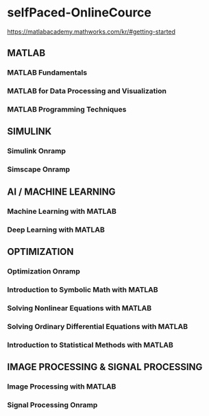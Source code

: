 # selfPaced-OnlineCource

https://matlabacademy.mathworks.com/kr/#getting-started

## MATLAB

### MATLAB Fundamentals

### MATLAB for Data Processing and Visualization

### MATLAB Programming Techniques

## SIMULINK

### Simulink Onramp

### Simscape Onramp

## AI / MACHINE LEARNING

### Machine Learning with MATLAB 

### Deep Learning with MATLAB 

## OPTIMIZATION

### Optimization Onramp

### Introduction to Symbolic Math with MATLAB

### Solving Nonlinear Equations with MATLAB

### Solving Ordinary Differential Equations with MATLAB

### Introduction to Statistical Methods with MATLAB

## IMAGE PROCESSING & SIGNAL PROCESSING

### Image Processing with MATLAB

### Signal Processing Onramp
